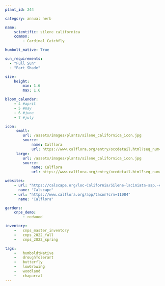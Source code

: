 ```yaml
---
plant_id: 244 

category: annual herb

name: 
    scientific: silene californica
    common: 
        - Cardinal Catchfly 

humbolt_native: True

sun_requirements:
  - "Full Sun"
  - "Part Shade"

size:
    height: 
        min: 1.6
        max: 1.6

bloom_calendar: 
    - 4 #april
    - 5 #may
    - 6 #june
    - 7 #july

icon: 
     small: 
        url: /assets/images/plants/silene_californica_icon.jpg 
        source: 
            name: Calflora
            url: https://www.calflora.org/entry/occdetail.html?seq_num=mu2865 
     large: 
        url: /assets/images/plants/silene_californica_icon.jpg 
        source: 
            name: Calflora
            url: https://www.calflora.org/entry/occdetail.html?seq_num=mu2865 

websites:
    - url: "https://calscape.org/loc-California/Silene-laciniata-ssp.-californica-(Cardinal-Catchfly)"
      name: "Calscape"
    - url: "https://www.calflora.org/app/taxon?crn=11084"
      name: "Calflora"

gardens:
    cnps_demo:
        - redwood

inventory: 
    -   cnps_master_inventory
    -   cnps_2022_fall
    -   cnps_2022_spring

tags:  
    -   humboldtNative
    -   droughTolerant
    -   butterfly
    -   lowGrowing
    -   woodland
    -   chaparral
---
```

